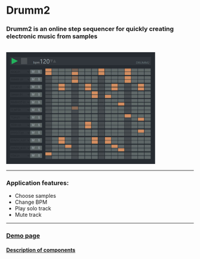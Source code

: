 # **Drumm2**
### **Drumm2** is an online step sequencer for quickly creating electronic music from samples
<br>
<a href="https://rmstcv.github.io/drumm2/build"><img src="drumm2.jpg" width="400"></a>
<br>

___

### Application features:
* Choose samples
* Change BPM
* Play solo track
* Mute track
___
### **[Demo page](https://rmstcv.github.io/drumm2/build)**

#### **[Description of components](docs.md)**
